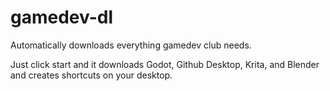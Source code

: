 # gamedev-dl

Automatically downloads everything gamedev club needs.

Just click start and it downloads Godot, Github Desktop, Krita, and Blender and creates shortcuts on your desktop.

